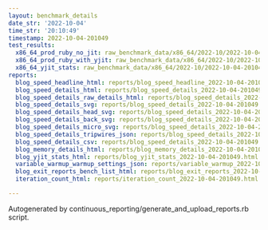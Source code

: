 ```yaml
---
layout: benchmark_details
date_str: '2022-10-04'
time_str: '20:10:49'
timestamp: 2022-10-04-201049
test_results:
  x86_64_prod_ruby_no_jit: raw_benchmark_data/x86_64/2022-10/2022-10-04-201049_basic_benchmark_x86_64_prod_ruby_no_jit.json
  x86_64_prod_ruby_with_yjit: raw_benchmark_data/x86_64/2022-10/2022-10-04-201049_basic_benchmark_x86_64_prod_ruby_with_yjit.json
  x86_64_yjit_stats: raw_benchmark_data/x86_64/2022-10/2022-10-04-201049_basic_benchmark_x86_64_yjit_stats.json
reports:
  blog_speed_headline_html: reports/blog_speed_headline_2022-10-04-201049.html
  blog_speed_details_html: reports/blog_speed_details_2022-10-04-201049.html
  blog_speed_details_raw_details_html: reports/blog_speed_details_2022-10-04-201049.raw_details.html
  blog_speed_details_svg: reports/blog_speed_details_2022-10-04-201049.svg
  blog_speed_details_head_svg: reports/blog_speed_details_2022-10-04-201049.head.svg
  blog_speed_details_back_svg: reports/blog_speed_details_2022-10-04-201049.back.svg
  blog_speed_details_micro_svg: reports/blog_speed_details_2022-10-04-201049.micro.svg
  blog_speed_details_tripwires_json: reports/blog_speed_details_2022-10-04-201049.tripwires.json
  blog_speed_details_csv: reports/blog_speed_details_2022-10-04-201049.csv
  blog_memory_details_html: reports/blog_memory_details_2022-10-04-201049.html
  blog_yjit_stats_html: reports/blog_yjit_stats_2022-10-04-201049.html
  variable_warmup_warmup_settings_json: reports/variable_warmup_2022-10-04-201049.warmup_settings.json
  blog_exit_reports_bench_list_html: reports/blog_exit_reports_2022-10-04-201049.bench_list.html
  iteration_count_html: reports/iteration_count_2022-10-04-201049.html

---
```

Autogenerated by continuous_reporting/generate_and_upload_reports.rb script.

